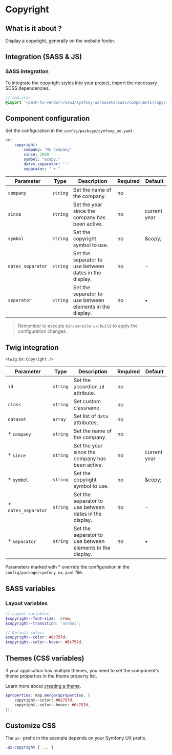 # Copyright

## What is it about ?

Display a copyright, generally on the website footer.

<!-- Example -->
<!-- {"file": "00-default.html", "language": "twig"} -->
<!-- {"file": "01-skeleton.html", "language": "html", "render": false} -->

## Integration (SASS & JS)

### SASS Integration

To integrate the copyright styles into your project, import the necessary SCSS dependencies.

```scss 
// app.scss
@import '<path-to-vendor>/osw3/symfony-ux/assets/sass/components/copyright';
```








## Component configuration

Set the configuration in the `config/package/symfony_ux.yaml`.

```yaml
ux: 
    copyright: 
        company: "My Company"
        since: 2009
        symbol: "&copy;"
        dates_separator: "-"
        separator: " • "
```

| Parameter | Type | Description | Required | Default |
|-|-|-|-|-|
| `company` | `string` | Set the name of the company. | no |  |
| `since` | `string` | Set the year since the company has been active. | no | current year  |
| `symbol` | `string` | Set the copyright symbol to use. | no | \&copy; |
| `dates_separator` | `string` | Set the separator to use between dates in the display. | no | - |
| `separator` | `string` | Set the separator to use between elements in the display. | no | • |

> Remember to execute `bin/console ux:build` to apply the configuration changes.

## Twig integration

```twig 
<twig:Ux:Copyright />
```

| Parameter | Type | Description | Required | Default |
|-|-|-|-|-|
| `id` | `string` | Set the accordion `id` attribute. | no |  |
| `class` | `string` | Set custom classname. | no |  |
| `dataset` | `array` | Set list of `data` attributes; | no |  |
| * `company` | `string` | Set the name of the company. | no |  |
| * `since` | `string` | Set the year since the company has been active. | no | current year  |
| * `symbol` | `string` | Set the copyright symbol to use. | no | \&copy; |
| * `dates_separator` | `string` | Set the separator to use between dates in the display. | no | - |
| * `separator` | `string` | Set the separator to use between elements in the display. | no | • |

Parameters marked with * override the configuration in the `config/package/symfony_ux.yaml` file.

## SASS variables

### Layout variables

```scss
// Layout variables
$copyright--font-size: .8rem;
$copyright--transition: 'normal';

// Default colors
$copyright--color: #6c757d;
$copyright--color--hover: #6c757d;
```

## Themes (CSS variables)

If your application has multiple themes, you need to set the component's theme properties in the theme property list.

Learn more about [creating a theme](./../layout/themes.md).

```scss
$properties: map.merge($properties, (
    copyright--color: #6c757d,
    copyright--color--hover: #6c757d,
));
```

## Customize CSS

The `ux-` prefix in the example depends on your Symfony UX prefix.
```scss
.ux-copyright { ... }
```